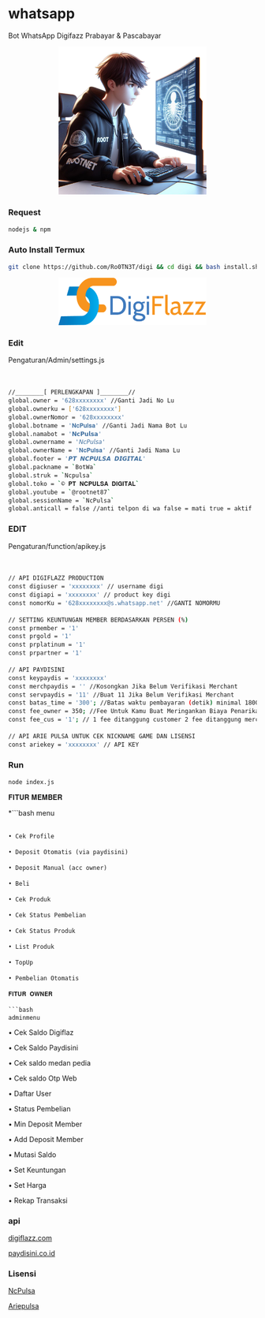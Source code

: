# whatsapp
Bot WhatsApp Digifazz 
Prabayar & Pascabayar
<center><img src="image/menu.jpg" width=300></center>

### Request
```bash
nodejs & npm
```

### Auto Install Termux
```bash
git clone https://github.com/Ro0TN3T/digi && cd digi && bash install.sh
```
<center><img src="image/main.png" width=300></center>

### Edit 

Pengaturan/Admin/settings.js
```bash


//________[ PERLENGKAPAN ]________//
global.owner = '628xxxxxxxx' //Ganti Jadi No Lu
global.ownerku = ['628xxxxxxxx']
global.ownerNomor = '628xxxxxxxx'
global.botname = '𝐍𝐜𝐏𝐮𝐥𝐬𝐚' //Ganti Jadi Nama Bot Lu
global.namabot = '𝗡𝗰𝗣𝘂𝗹𝘀𝗮' 
global.ownername = '𝘕𝘤𝘗𝘶𝘭𝘴𝘢' 
global.ownerName = '𝐍𝐜𝐏𝐮𝐥𝐬𝐚' //Ganti Jadi Nama Lu
global.footer = '𝙋𝙏 𝙉𝘾𝙋𝙐𝙇𝙎𝘼 𝘿𝙄𝙂𝙄𝙏𝘼𝙇'
global.packname = `BotWa` 
global.struk = `Ncpulsa` 
global.toko = `© 𝐏𝐓 𝐍𝐂𝐏𝐔𝐋𝐒𝐀 𝐃𝐈𝐆𝐈𝐓𝐀𝐋`
global.youtube = `@rootnet87`
global.sessionName = `NcPulsa`
global.anticall = false //anti telpon di wa false = mati true = aktif
```

### EDIT 

Pengaturan/function/apikey.js
```bash


// API DIGIFLAZZ PRODUCTION
const digiuser = 'xxxxxxxx' // username digi
const digiapi = 'xxxxxxxx' // product key digi
const nomorKu = '628xxxxxxxx@s.whatsapp.net' //GANTI NOMORMU

// SETTING KEUNTUNGAN MEMBER BERDASARKAN PERSEN (%)
const prmember = '1'
const prgold = '1'
const prplatinum = '1'
const prpartner = '1'

// API PAYDISINI
const keypaydis = 'xxxxxxxx'
const merchpaydis = '' //Kosongkan Jika Belum Verifikasi Merchant
const servpaydis = '11' //Buat 11 Jika Belum Verifikasi Merchant
const batas_time = '300'; //Batas waktu pembayaran (detik) minimal 1800 30 menit dan maximal 10800 3 jam
const fee_owner = 350; //Fee Untuk Kamu Buat Meringankan Biaya Penarikan
const fee_cus = '1'; //	1 fee ditanggung customer 2 fee ditanggung merchant

// API ARIE PULSA UNTUK CEK NICKNAME GAME DAN LISENSI
const ariekey = 'xxxxxxxx' // API KEY
```
### Run
```bash
node index.js
```
𝐅𝐈𝐓𝐔𝐑 𝐌𝐄𝐌𝐁𝐄𝐑

*```bash
menu
```**

• Cek Profile

• Deposit Otomatis (via paydisini)

• Deposit Manual (acc owner)

• Beli

• Cek Produk

• Cek Status Pembelian

• Cek Status Produk

• List Produk

• TopUp

• Pembelian Otomatis

𝐅𝐈𝐓𝐔𝐑 𝐎𝐖𝐍𝐄𝐑

```bash
adminmenu
```

• Cek Saldo Digiflaz

• Cek Saldo Paydisini 

• Cek saldo medan pedia 

• Cek saldo Otp Web

• Daftar User

• Status Pembelian

• Min Deposit Member

• Add Deposit Member

• Mutasi Saldo

• Set Keuntungan

• Set Harga

• Rekap Transaksi

### api

[digiflazz.com](https://digiflazz.com/)

[paydisini.co.id](https://web.paydisini.co.id)

### Lisensi

[NcPulsa](https://ncpulsa.com)  

[Ariepulsa](https://ariepulsa.com)
